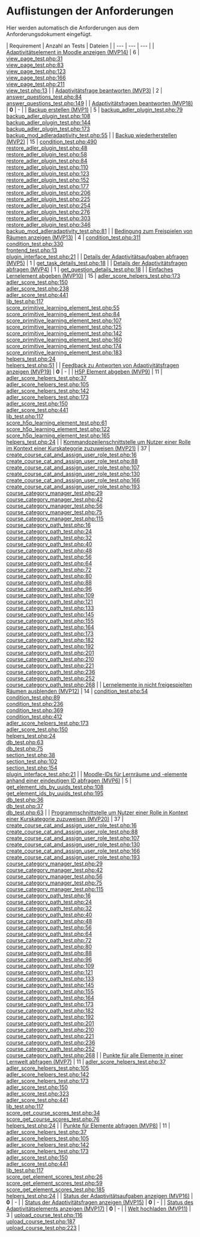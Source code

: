 # Auflistungen der Anforderungen

Hier werden automatisch die Anforderungen aus dem Anforderungsdokument eingefügt.

[//]: # (Script-Start)
| Requirement | Anzahl an Tests | Dateien |
| --- | --- | --- |
| [Adaptivitätselement in Moodle anzeigen (MVP14)](MVP14.md) | 6 | [view_page_test.php:31](https://github.com/ProjektAdLer/MoodlePluginModAdleradaptivity/blob/main/tests/local/output/pages/view_page_test.php#L31)<br/>[view_page_test.php:83](https://github.com/ProjektAdLer/MoodlePluginModAdleradaptivity/blob/main/tests/local/output/pages/view_page_test.php#L83)<br/>[view_page_test.php:123](https://github.com/ProjektAdLer/MoodlePluginModAdleradaptivity/blob/main/tests/local/output/pages/view_page_test.php#L123)<br/>[view_page_test.php:166](https://github.com/ProjektAdLer/MoodlePluginModAdleradaptivity/blob/main/tests/local/output/pages/view_page_test.php#L166)<br/>[view_page_test.php:211](https://github.com/ProjektAdLer/MoodlePluginModAdleradaptivity/blob/main/tests/local/output/pages/view_page_test.php#L211)<br/>[view_test.php:13](https://github.com/ProjektAdLer/MoodlePluginModAdleradaptivity/blob/main/tests/view_test.php#L13) |
| [Adaptivitätsfrage beantworten (MVP3)](MVP3.md) | 2 | [answer_questions_test.php:84](https://github.com/ProjektAdLer/MoodlePluginModAdleradaptivity/blob/main/tests/external/answer_questions_test.php#L84)<br/>[answer_questions_test.php:149](https://github.com/ProjektAdLer/MoodlePluginModAdleradaptivity/blob/main/tests/external/answer_questions_test.php#L149) |
| [Adaptivitätsfragen beantworten (MVP18)](MVP18.md) | **0** | - |
| [Backup erstellen (MVP1)](MVP1.md) | 5 | [backup_adler_plugin_test.php:79](https://github.com/ProjektAdLer/MoodlePluginLocal/blob/main/tests/backup/moodle2/backup_adler_plugin_test.php#L79)<br/>[backup_adler_plugin_test.php:108](https://github.com/ProjektAdLer/MoodlePluginLocal/blob/main/tests/backup/moodle2/backup_adler_plugin_test.php#L108)<br/>[backup_adler_plugin_test.php:144](https://github.com/ProjektAdLer/MoodlePluginLocal/blob/main/tests/backup/moodle2/backup_adler_plugin_test.php#L144)<br/>[backup_adler_plugin_test.php:173](https://github.com/ProjektAdLer/MoodlePluginLocal/blob/main/tests/backup/moodle2/backup_adler_plugin_test.php#L173)<br/>[backup_mod_adleradaptivity_test.php:55](https://github.com/ProjektAdLer/MoodlePluginModAdleradaptivity/blob/main/tests/backup/backup_mod_adleradaptivity_test.php#L55) |
| [Backup wiederherstellen (MVP2)](MVP2.md) | 15 | [condition_test.php:490](https://github.com/ProjektAdLer/MoodlePluginAvailability/blob/main/tests/condition_test.php#L490)<br/>[restore_adler_plugin_test.php:48](https://github.com/ProjektAdLer/MoodlePluginLocal/blob/main/tests/backup/moodle2/restore_adler_plugin_test.php#L48)<br/>[restore_adler_plugin_test.php:58](https://github.com/ProjektAdLer/MoodlePluginLocal/blob/main/tests/backup/moodle2/restore_adler_plugin_test.php#L58)<br/>[restore_adler_plugin_test.php:84](https://github.com/ProjektAdLer/MoodlePluginLocal/blob/main/tests/backup/moodle2/restore_adler_plugin_test.php#L84)<br/>[restore_adler_plugin_test.php:110](https://github.com/ProjektAdLer/MoodlePluginLocal/blob/main/tests/backup/moodle2/restore_adler_plugin_test.php#L110)<br/>[restore_adler_plugin_test.php:123](https://github.com/ProjektAdLer/MoodlePluginLocal/blob/main/tests/backup/moodle2/restore_adler_plugin_test.php#L123)<br/>[restore_adler_plugin_test.php:152](https://github.com/ProjektAdLer/MoodlePluginLocal/blob/main/tests/backup/moodle2/restore_adler_plugin_test.php#L152)<br/>[restore_adler_plugin_test.php:177](https://github.com/ProjektAdLer/MoodlePluginLocal/blob/main/tests/backup/moodle2/restore_adler_plugin_test.php#L177)<br/>[restore_adler_plugin_test.php:206](https://github.com/ProjektAdLer/MoodlePluginLocal/blob/main/tests/backup/moodle2/restore_adler_plugin_test.php#L206)<br/>[restore_adler_plugin_test.php:225](https://github.com/ProjektAdLer/MoodlePluginLocal/blob/main/tests/backup/moodle2/restore_adler_plugin_test.php#L225)<br/>[restore_adler_plugin_test.php:254](https://github.com/ProjektAdLer/MoodlePluginLocal/blob/main/tests/backup/moodle2/restore_adler_plugin_test.php#L254)<br/>[restore_adler_plugin_test.php:276](https://github.com/ProjektAdLer/MoodlePluginLocal/blob/main/tests/backup/moodle2/restore_adler_plugin_test.php#L276)<br/>[restore_adler_plugin_test.php:303](https://github.com/ProjektAdLer/MoodlePluginLocal/blob/main/tests/backup/moodle2/restore_adler_plugin_test.php#L303)<br/>[restore_adler_plugin_test.php:346](https://github.com/ProjektAdLer/MoodlePluginLocal/blob/main/tests/backup/moodle2/restore_adler_plugin_test.php#L346)<br/>[backup_mod_adleradaptivity_test.php:81](https://github.com/ProjektAdLer/MoodlePluginModAdleradaptivity/blob/main/tests/backup/backup_mod_adleradaptivity_test.php#L81) |
| [Bedingung zum Freispielen von Räumen anzeigen (MVP13)](MVP13.md) | 4 | [condition_test.php:311](https://github.com/ProjektAdLer/MoodlePluginAvailability/blob/main/tests/condition_test.php#L311)<br/>[condition_test.php:330](https://github.com/ProjektAdLer/MoodlePluginAvailability/blob/main/tests/condition_test.php#L330)<br/>[frontend_test.php:13](https://github.com/ProjektAdLer/MoodlePluginAvailability/blob/main/tests/frontend_test.php#L13)<br/>[plugin_interface_test.php:21](https://github.com/ProjektAdLer/MoodlePluginLocal/blob/main/tests/plugin_interface_test.php#L21) |
| [Details der Adaptivitätsaufgaben abfragen (MVP5)](MVP5.md) | 1 | [get_task_details_test.php:18](https://github.com/ProjektAdLer/MoodlePluginModAdleradaptivity/blob/main/tests/external/get_task_details_test.php#L18) |
| [Details der Adaptivitätsfragen abfragen (MVP4)](MVP4.md) | 1 | [get_question_details_test.php:18](https://github.com/ProjektAdLer/MoodlePluginModAdleradaptivity/blob/main/tests/external/get_question_details_test.php#L18) |
| [Einfaches Lernelement abgeben (MVP10)](MVP10.md) | 15 | [adler_score_helpers_test.php:173](https://github.com/ProjektAdLer/MoodlePluginLocal/blob/main/tests/adler_score_helpers_test.php#L173)<br/>[adler_score_test.php:150](https://github.com/ProjektAdLer/MoodlePluginLocal/blob/main/tests/adler_score_test.php#L150)<br/>[adler_score_test.php:238](https://github.com/ProjektAdLer/MoodlePluginLocal/blob/main/tests/adler_score_test.php#L238)<br/>[adler_score_test.php:441](https://github.com/ProjektAdLer/MoodlePluginLocal/blob/main/tests/adler_score_test.php#L441)<br/>[lib_test.php:117](https://github.com/ProjektAdLer/MoodlePluginLocal/blob/main/tests/external/lib_test.php#L117)<br/>[score_primitive_learning_element_test.php:55](https://github.com/ProjektAdLer/MoodlePluginLocal/blob/main/tests/external/score_primitive_learning_element_test.php#L55)<br/>[score_primitive_learning_element_test.php:84](https://github.com/ProjektAdLer/MoodlePluginLocal/blob/main/tests/external/score_primitive_learning_element_test.php#L84)<br/>[score_primitive_learning_element_test.php:107](https://github.com/ProjektAdLer/MoodlePluginLocal/blob/main/tests/external/score_primitive_learning_element_test.php#L107)<br/>[score_primitive_learning_element_test.php:125](https://github.com/ProjektAdLer/MoodlePluginLocal/blob/main/tests/external/score_primitive_learning_element_test.php#L125)<br/>[score_primitive_learning_element_test.php:142](https://github.com/ProjektAdLer/MoodlePluginLocal/blob/main/tests/external/score_primitive_learning_element_test.php#L142)<br/>[score_primitive_learning_element_test.php:160](https://github.com/ProjektAdLer/MoodlePluginLocal/blob/main/tests/external/score_primitive_learning_element_test.php#L160)<br/>[score_primitive_learning_element_test.php:174](https://github.com/ProjektAdLer/MoodlePluginLocal/blob/main/tests/external/score_primitive_learning_element_test.php#L174)<br/>[score_primitive_learning_element_test.php:183](https://github.com/ProjektAdLer/MoodlePluginLocal/blob/main/tests/external/score_primitive_learning_element_test.php#L183)<br/>[helpers_test.php:24](https://github.com/ProjektAdLer/MoodlePluginLocal/blob/main/tests/helpers_test.php#L24)<br/>[helpers_test.php:51](https://github.com/ProjektAdLer/MoodlePluginLocal/blob/main/tests/helpers_test.php#L51) |
| [Feedback zu Antworten von Adaptivitätsfragen anzeigen (MVP19)](MVP19.md) | **0** | - |
| [H5P Element abgeben (MVP9)](MVP9.md) | 11 | [adler_score_helpers_test.php:37](https://github.com/ProjektAdLer/MoodlePluginLocal/blob/main/tests/adler_score_helpers_test.php#L37)<br/>[adler_score_helpers_test.php:105](https://github.com/ProjektAdLer/MoodlePluginLocal/blob/main/tests/adler_score_helpers_test.php#L105)<br/>[adler_score_helpers_test.php:142](https://github.com/ProjektAdLer/MoodlePluginLocal/blob/main/tests/adler_score_helpers_test.php#L142)<br/>[adler_score_helpers_test.php:173](https://github.com/ProjektAdLer/MoodlePluginLocal/blob/main/tests/adler_score_helpers_test.php#L173)<br/>[adler_score_test.php:150](https://github.com/ProjektAdLer/MoodlePluginLocal/blob/main/tests/adler_score_test.php#L150)<br/>[adler_score_test.php:441](https://github.com/ProjektAdLer/MoodlePluginLocal/blob/main/tests/adler_score_test.php#L441)<br/>[lib_test.php:117](https://github.com/ProjektAdLer/MoodlePluginLocal/blob/main/tests/external/lib_test.php#L117)<br/>[score_h5p_learning_element_test.php:61](https://github.com/ProjektAdLer/MoodlePluginLocal/blob/main/tests/external/score_h5p_learning_element_test.php#L61)<br/>[score_h5p_learning_element_test.php:122](https://github.com/ProjektAdLer/MoodlePluginLocal/blob/main/tests/external/score_h5p_learning_element_test.php#L122)<br/>[score_h5p_learning_element_test.php:165](https://github.com/ProjektAdLer/MoodlePluginLocal/blob/main/tests/external/score_h5p_learning_element_test.php#L165)<br/>[helpers_test.php:24](https://github.com/ProjektAdLer/MoodlePluginLocal/blob/main/tests/helpers_test.php#L24) |
| [Kommandozeilenschnittstelle um Nutzer einer Rolle im Kontext einer Kurskategorie zuzuweisen (MVP21)](MVP21.md) | 37 | [create_course_cat_and_assign_user_role_test.php:16](https://github.com/ProjektAdLer/MoodlePluginLocal/blob/main/tests/cli/create_course_cat_and_assign_user_role_test.php#L16)<br/>[create_course_cat_and_assign_user_role_test.php:88](https://github.com/ProjektAdLer/MoodlePluginLocal/blob/main/tests/cli/create_course_cat_and_assign_user_role_test.php#L88)<br/>[create_course_cat_and_assign_user_role_test.php:107](https://github.com/ProjektAdLer/MoodlePluginLocal/blob/main/tests/cli/create_course_cat_and_assign_user_role_test.php#L107)<br/>[create_course_cat_and_assign_user_role_test.php:130](https://github.com/ProjektAdLer/MoodlePluginLocal/blob/main/tests/cli/create_course_cat_and_assign_user_role_test.php#L130)<br/>[create_course_cat_and_assign_user_role_test.php:166](https://github.com/ProjektAdLer/MoodlePluginLocal/blob/main/tests/cli/create_course_cat_and_assign_user_role_test.php#L166)<br/>[create_course_cat_and_assign_user_role_test.php:193](https://github.com/ProjektAdLer/MoodlePluginLocal/blob/main/tests/cli/create_course_cat_and_assign_user_role_test.php#L193)<br/>[course_category_manager_test.php:29](https://github.com/ProjektAdLer/MoodlePluginLocal/blob/main/tests/local/course_category_manager_test.php#L29)<br/>[course_category_manager_test.php:42](https://github.com/ProjektAdLer/MoodlePluginLocal/blob/main/tests/local/course_category_manager_test.php#L42)<br/>[course_category_manager_test.php:56](https://github.com/ProjektAdLer/MoodlePluginLocal/blob/main/tests/local/course_category_manager_test.php#L56)<br/>[course_category_manager_test.php:75](https://github.com/ProjektAdLer/MoodlePluginLocal/blob/main/tests/local/course_category_manager_test.php#L75)<br/>[course_category_manager_test.php:115](https://github.com/ProjektAdLer/MoodlePluginLocal/blob/main/tests/local/course_category_manager_test.php#L115)<br/>[course_category_path_test.php:16](https://github.com/ProjektAdLer/MoodlePluginLocal/blob/main/tests/local/course_category_path_test.php#L16)<br/>[course_category_path_test.php:24](https://github.com/ProjektAdLer/MoodlePluginLocal/blob/main/tests/local/course_category_path_test.php#L24)<br/>[course_category_path_test.php:32](https://github.com/ProjektAdLer/MoodlePluginLocal/blob/main/tests/local/course_category_path_test.php#L32)<br/>[course_category_path_test.php:40](https://github.com/ProjektAdLer/MoodlePluginLocal/blob/main/tests/local/course_category_path_test.php#L40)<br/>[course_category_path_test.php:48](https://github.com/ProjektAdLer/MoodlePluginLocal/blob/main/tests/local/course_category_path_test.php#L48)<br/>[course_category_path_test.php:56](https://github.com/ProjektAdLer/MoodlePluginLocal/blob/main/tests/local/course_category_path_test.php#L56)<br/>[course_category_path_test.php:64](https://github.com/ProjektAdLer/MoodlePluginLocal/blob/main/tests/local/course_category_path_test.php#L64)<br/>[course_category_path_test.php:72](https://github.com/ProjektAdLer/MoodlePluginLocal/blob/main/tests/local/course_category_path_test.php#L72)<br/>[course_category_path_test.php:80](https://github.com/ProjektAdLer/MoodlePluginLocal/blob/main/tests/local/course_category_path_test.php#L80)<br/>[course_category_path_test.php:88](https://github.com/ProjektAdLer/MoodlePluginLocal/blob/main/tests/local/course_category_path_test.php#L88)<br/>[course_category_path_test.php:96](https://github.com/ProjektAdLer/MoodlePluginLocal/blob/main/tests/local/course_category_path_test.php#L96)<br/>[course_category_path_test.php:109](https://github.com/ProjektAdLer/MoodlePluginLocal/blob/main/tests/local/course_category_path_test.php#L109)<br/>[course_category_path_test.php:121](https://github.com/ProjektAdLer/MoodlePluginLocal/blob/main/tests/local/course_category_path_test.php#L121)<br/>[course_category_path_test.php:133](https://github.com/ProjektAdLer/MoodlePluginLocal/blob/main/tests/local/course_category_path_test.php#L133)<br/>[course_category_path_test.php:145](https://github.com/ProjektAdLer/MoodlePluginLocal/blob/main/tests/local/course_category_path_test.php#L145)<br/>[course_category_path_test.php:155](https://github.com/ProjektAdLer/MoodlePluginLocal/blob/main/tests/local/course_category_path_test.php#L155)<br/>[course_category_path_test.php:164](https://github.com/ProjektAdLer/MoodlePluginLocal/blob/main/tests/local/course_category_path_test.php#L164)<br/>[course_category_path_test.php:173](https://github.com/ProjektAdLer/MoodlePluginLocal/blob/main/tests/local/course_category_path_test.php#L173)<br/>[course_category_path_test.php:182](https://github.com/ProjektAdLer/MoodlePluginLocal/blob/main/tests/local/course_category_path_test.php#L182)<br/>[course_category_path_test.php:192](https://github.com/ProjektAdLer/MoodlePluginLocal/blob/main/tests/local/course_category_path_test.php#L192)<br/>[course_category_path_test.php:201](https://github.com/ProjektAdLer/MoodlePluginLocal/blob/main/tests/local/course_category_path_test.php#L201)<br/>[course_category_path_test.php:210](https://github.com/ProjektAdLer/MoodlePluginLocal/blob/main/tests/local/course_category_path_test.php#L210)<br/>[course_category_path_test.php:221](https://github.com/ProjektAdLer/MoodlePluginLocal/blob/main/tests/local/course_category_path_test.php#L221)<br/>[course_category_path_test.php:236](https://github.com/ProjektAdLer/MoodlePluginLocal/blob/main/tests/local/course_category_path_test.php#L236)<br/>[course_category_path_test.php:252](https://github.com/ProjektAdLer/MoodlePluginLocal/blob/main/tests/local/course_category_path_test.php#L252)<br/>[course_category_path_test.php:268](https://github.com/ProjektAdLer/MoodlePluginLocal/blob/main/tests/local/course_category_path_test.php#L268) |
| [Lernelemente in nicht freigespielten Räumen ausblenden (MVP12)](MVP12.md) | 14 | [condition_test.php:54](https://github.com/ProjektAdLer/MoodlePluginAvailability/blob/main/tests/condition_test.php#L54)<br/>[condition_test.php:89](https://github.com/ProjektAdLer/MoodlePluginAvailability/blob/main/tests/condition_test.php#L89)<br/>[condition_test.php:236](https://github.com/ProjektAdLer/MoodlePluginAvailability/blob/main/tests/condition_test.php#L236)<br/>[condition_test.php:369](https://github.com/ProjektAdLer/MoodlePluginAvailability/blob/main/tests/condition_test.php#L369)<br/>[condition_test.php:412](https://github.com/ProjektAdLer/MoodlePluginAvailability/blob/main/tests/condition_test.php#L412)<br/>[adler_score_helpers_test.php:173](https://github.com/ProjektAdLer/MoodlePluginLocal/blob/main/tests/adler_score_helpers_test.php#L173)<br/>[adler_score_test.php:150](https://github.com/ProjektAdLer/MoodlePluginLocal/blob/main/tests/adler_score_test.php#L150)<br/>[helpers_test.php:24](https://github.com/ProjektAdLer/MoodlePluginLocal/blob/main/tests/helpers_test.php#L24)<br/>[db_test.php:63](https://github.com/ProjektAdLer/MoodlePluginLocal/blob/main/tests/local/section/db_test.php#L63)<br/>[db_test.php:75](https://github.com/ProjektAdLer/MoodlePluginLocal/blob/main/tests/local/section/db_test.php#L75)<br/>[section_test.php:38](https://github.com/ProjektAdLer/MoodlePluginLocal/blob/main/tests/local/section/section_test.php#L38)<br/>[section_test.php:102](https://github.com/ProjektAdLer/MoodlePluginLocal/blob/main/tests/local/section/section_test.php#L102)<br/>[section_test.php:154](https://github.com/ProjektAdLer/MoodlePluginLocal/blob/main/tests/local/section/section_test.php#L154)<br/>[plugin_interface_test.php:21](https://github.com/ProjektAdLer/MoodlePluginLocal/blob/main/tests/plugin_interface_test.php#L21) |
| [Moodle-IDs für Lernräume und -elemente anhand einer eindeutigen ID abfragen (MVP6)](MVP6.md) | 5 | [get_element_ids_by_uuids_test.php:108](https://github.com/ProjektAdLer/MoodlePluginLocal/blob/main/tests/external/get_element_ids_by_uuids_test.php#L108)<br/>[get_element_ids_by_uuids_test.php:195](https://github.com/ProjektAdLer/MoodlePluginLocal/blob/main/tests/external/get_element_ids_by_uuids_test.php#L195)<br/>[db_test.php:36](https://github.com/ProjektAdLer/MoodlePluginLocal/blob/main/tests/local/course_module/db_test.php#L36)<br/>[db_test.php:37](https://github.com/ProjektAdLer/MoodlePluginLocal/blob/main/tests/local/section/db_test.php#L37)<br/>[db_test.php:63](https://github.com/ProjektAdLer/MoodlePluginLocal/blob/main/tests/local/section/db_test.php#L63) |
| [Programmschnittstelle um Nutzer einer Rolle in Kontext einer Kurskategorie zuzuweisen (MVP20)](MVP20.md) | 37 | [create_course_cat_and_assign_user_role_test.php:16](https://github.com/ProjektAdLer/MoodlePluginLocal/blob/main/tests/cli/create_course_cat_and_assign_user_role_test.php#L16)<br/>[create_course_cat_and_assign_user_role_test.php:88](https://github.com/ProjektAdLer/MoodlePluginLocal/blob/main/tests/cli/create_course_cat_and_assign_user_role_test.php#L88)<br/>[create_course_cat_and_assign_user_role_test.php:107](https://github.com/ProjektAdLer/MoodlePluginLocal/blob/main/tests/cli/create_course_cat_and_assign_user_role_test.php#L107)<br/>[create_course_cat_and_assign_user_role_test.php:130](https://github.com/ProjektAdLer/MoodlePluginLocal/blob/main/tests/cli/create_course_cat_and_assign_user_role_test.php#L130)<br/>[create_course_cat_and_assign_user_role_test.php:166](https://github.com/ProjektAdLer/MoodlePluginLocal/blob/main/tests/cli/create_course_cat_and_assign_user_role_test.php#L166)<br/>[create_course_cat_and_assign_user_role_test.php:193](https://github.com/ProjektAdLer/MoodlePluginLocal/blob/main/tests/cli/create_course_cat_and_assign_user_role_test.php#L193)<br/>[course_category_manager_test.php:29](https://github.com/ProjektAdLer/MoodlePluginLocal/blob/main/tests/local/course_category_manager_test.php#L29)<br/>[course_category_manager_test.php:42](https://github.com/ProjektAdLer/MoodlePluginLocal/blob/main/tests/local/course_category_manager_test.php#L42)<br/>[course_category_manager_test.php:56](https://github.com/ProjektAdLer/MoodlePluginLocal/blob/main/tests/local/course_category_manager_test.php#L56)<br/>[course_category_manager_test.php:75](https://github.com/ProjektAdLer/MoodlePluginLocal/blob/main/tests/local/course_category_manager_test.php#L75)<br/>[course_category_manager_test.php:115](https://github.com/ProjektAdLer/MoodlePluginLocal/blob/main/tests/local/course_category_manager_test.php#L115)<br/>[course_category_path_test.php:16](https://github.com/ProjektAdLer/MoodlePluginLocal/blob/main/tests/local/course_category_path_test.php#L16)<br/>[course_category_path_test.php:24](https://github.com/ProjektAdLer/MoodlePluginLocal/blob/main/tests/local/course_category_path_test.php#L24)<br/>[course_category_path_test.php:32](https://github.com/ProjektAdLer/MoodlePluginLocal/blob/main/tests/local/course_category_path_test.php#L32)<br/>[course_category_path_test.php:40](https://github.com/ProjektAdLer/MoodlePluginLocal/blob/main/tests/local/course_category_path_test.php#L40)<br/>[course_category_path_test.php:48](https://github.com/ProjektAdLer/MoodlePluginLocal/blob/main/tests/local/course_category_path_test.php#L48)<br/>[course_category_path_test.php:56](https://github.com/ProjektAdLer/MoodlePluginLocal/blob/main/tests/local/course_category_path_test.php#L56)<br/>[course_category_path_test.php:64](https://github.com/ProjektAdLer/MoodlePluginLocal/blob/main/tests/local/course_category_path_test.php#L64)<br/>[course_category_path_test.php:72](https://github.com/ProjektAdLer/MoodlePluginLocal/blob/main/tests/local/course_category_path_test.php#L72)<br/>[course_category_path_test.php:80](https://github.com/ProjektAdLer/MoodlePluginLocal/blob/main/tests/local/course_category_path_test.php#L80)<br/>[course_category_path_test.php:88](https://github.com/ProjektAdLer/MoodlePluginLocal/blob/main/tests/local/course_category_path_test.php#L88)<br/>[course_category_path_test.php:96](https://github.com/ProjektAdLer/MoodlePluginLocal/blob/main/tests/local/course_category_path_test.php#L96)<br/>[course_category_path_test.php:109](https://github.com/ProjektAdLer/MoodlePluginLocal/blob/main/tests/local/course_category_path_test.php#L109)<br/>[course_category_path_test.php:121](https://github.com/ProjektAdLer/MoodlePluginLocal/blob/main/tests/local/course_category_path_test.php#L121)<br/>[course_category_path_test.php:133](https://github.com/ProjektAdLer/MoodlePluginLocal/blob/main/tests/local/course_category_path_test.php#L133)<br/>[course_category_path_test.php:145](https://github.com/ProjektAdLer/MoodlePluginLocal/blob/main/tests/local/course_category_path_test.php#L145)<br/>[course_category_path_test.php:155](https://github.com/ProjektAdLer/MoodlePluginLocal/blob/main/tests/local/course_category_path_test.php#L155)<br/>[course_category_path_test.php:164](https://github.com/ProjektAdLer/MoodlePluginLocal/blob/main/tests/local/course_category_path_test.php#L164)<br/>[course_category_path_test.php:173](https://github.com/ProjektAdLer/MoodlePluginLocal/blob/main/tests/local/course_category_path_test.php#L173)<br/>[course_category_path_test.php:182](https://github.com/ProjektAdLer/MoodlePluginLocal/blob/main/tests/local/course_category_path_test.php#L182)<br/>[course_category_path_test.php:192](https://github.com/ProjektAdLer/MoodlePluginLocal/blob/main/tests/local/course_category_path_test.php#L192)<br/>[course_category_path_test.php:201](https://github.com/ProjektAdLer/MoodlePluginLocal/blob/main/tests/local/course_category_path_test.php#L201)<br/>[course_category_path_test.php:210](https://github.com/ProjektAdLer/MoodlePluginLocal/blob/main/tests/local/course_category_path_test.php#L210)<br/>[course_category_path_test.php:221](https://github.com/ProjektAdLer/MoodlePluginLocal/blob/main/tests/local/course_category_path_test.php#L221)<br/>[course_category_path_test.php:236](https://github.com/ProjektAdLer/MoodlePluginLocal/blob/main/tests/local/course_category_path_test.php#L236)<br/>[course_category_path_test.php:252](https://github.com/ProjektAdLer/MoodlePluginLocal/blob/main/tests/local/course_category_path_test.php#L252)<br/>[course_category_path_test.php:268](https://github.com/ProjektAdLer/MoodlePluginLocal/blob/main/tests/local/course_category_path_test.php#L268) |
| [Punkte für alle Elemente in einer Lernwelt abfragen (MVP7)](MVP7.md) | 11 | [adler_score_helpers_test.php:37](https://github.com/ProjektAdLer/MoodlePluginLocal/blob/main/tests/adler_score_helpers_test.php#L37)<br/>[adler_score_helpers_test.php:105](https://github.com/ProjektAdLer/MoodlePluginLocal/blob/main/tests/adler_score_helpers_test.php#L105)<br/>[adler_score_helpers_test.php:142](https://github.com/ProjektAdLer/MoodlePluginLocal/blob/main/tests/adler_score_helpers_test.php#L142)<br/>[adler_score_helpers_test.php:173](https://github.com/ProjektAdLer/MoodlePluginLocal/blob/main/tests/adler_score_helpers_test.php#L173)<br/>[adler_score_test.php:150](https://github.com/ProjektAdLer/MoodlePluginLocal/blob/main/tests/adler_score_test.php#L150)<br/>[adler_score_test.php:323](https://github.com/ProjektAdLer/MoodlePluginLocal/blob/main/tests/adler_score_test.php#L323)<br/>[adler_score_test.php:441](https://github.com/ProjektAdLer/MoodlePluginLocal/blob/main/tests/adler_score_test.php#L441)<br/>[lib_test.php:117](https://github.com/ProjektAdLer/MoodlePluginLocal/blob/main/tests/external/lib_test.php#L117)<br/>[score_get_course_scores_test.php:34](https://github.com/ProjektAdLer/MoodlePluginLocal/blob/main/tests/external/score_get_course_scores_test.php#L34)<br/>[score_get_course_scores_test.php:76](https://github.com/ProjektAdLer/MoodlePluginLocal/blob/main/tests/external/score_get_course_scores_test.php#L76)<br/>[helpers_test.php:24](https://github.com/ProjektAdLer/MoodlePluginLocal/blob/main/tests/helpers_test.php#L24) |
| [Punkte für Elemente abfragen (MVP8)](MVP8.md) | 11 | [adler_score_helpers_test.php:37](https://github.com/ProjektAdLer/MoodlePluginLocal/blob/main/tests/adler_score_helpers_test.php#L37)<br/>[adler_score_helpers_test.php:105](https://github.com/ProjektAdLer/MoodlePluginLocal/blob/main/tests/adler_score_helpers_test.php#L105)<br/>[adler_score_helpers_test.php:142](https://github.com/ProjektAdLer/MoodlePluginLocal/blob/main/tests/adler_score_helpers_test.php#L142)<br/>[adler_score_helpers_test.php:173](https://github.com/ProjektAdLer/MoodlePluginLocal/blob/main/tests/adler_score_helpers_test.php#L173)<br/>[adler_score_test.php:150](https://github.com/ProjektAdLer/MoodlePluginLocal/blob/main/tests/adler_score_test.php#L150)<br/>[adler_score_test.php:441](https://github.com/ProjektAdLer/MoodlePluginLocal/blob/main/tests/adler_score_test.php#L441)<br/>[lib_test.php:117](https://github.com/ProjektAdLer/MoodlePluginLocal/blob/main/tests/external/lib_test.php#L117)<br/>[score_get_element_scores_test.php:26](https://github.com/ProjektAdLer/MoodlePluginLocal/blob/main/tests/external/score_get_element_scores_test.php#L26)<br/>[score_get_element_scores_test.php:59](https://github.com/ProjektAdLer/MoodlePluginLocal/blob/main/tests/external/score_get_element_scores_test.php#L59)<br/>[score_get_element_scores_test.php:185](https://github.com/ProjektAdLer/MoodlePluginLocal/blob/main/tests/external/score_get_element_scores_test.php#L185)<br/>[helpers_test.php:24](https://github.com/ProjektAdLer/MoodlePluginLocal/blob/main/tests/helpers_test.php#L24) |
| [Status der Adaptivitätsaufgaben anzeigen (MVP16)](MVP16.md) | **0** | - |
| [Status der Adaptivitätsfragen anzeigen (MVP15)](MVP15.md) | **0** | - |
| [Status des Adaptivitätselements anzeigen (MVP17)](MVP17.md) | **0** | - |
| [Welt hochladen (MVP11)](MVP11.md) | 3 | [upload_course_test.php:116](https://github.com/ProjektAdLer/MoodlePluginLocal/blob/main/tests/external/upload_course_test.php#L116)<br/>[upload_course_test.php:187](https://github.com/ProjektAdLer/MoodlePluginLocal/blob/main/tests/external/upload_course_test.php#L187)<br/>[upload_course_test.php:223](https://github.com/ProjektAdLer/MoodlePluginLocal/blob/main/tests/external/upload_course_test.php#L223) |